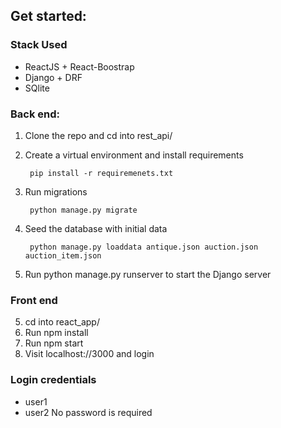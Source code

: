 
## Get started:

### Stack Used
* ReactJS + React-Boostrap
* Django + DRF
* SQlite


### Back end:
1. Clone the repo and cd into rest_api/
2. Create a virtual environment and install requirements

        pip install -r requiremenets.txt

3. Run migrations 

        python manage.py migrate

3. Seed the database with initial data

        python manage.py loaddata antique.json auction.json auction_item.json
        
4. Run python manage.py runserver to start the Django server

### Front end
5. cd into react_app/
6. Run npm install 
7. Run npm start
18. Visit localhost://3000 and login

### Login credentials
* user1
* user2
No password is required